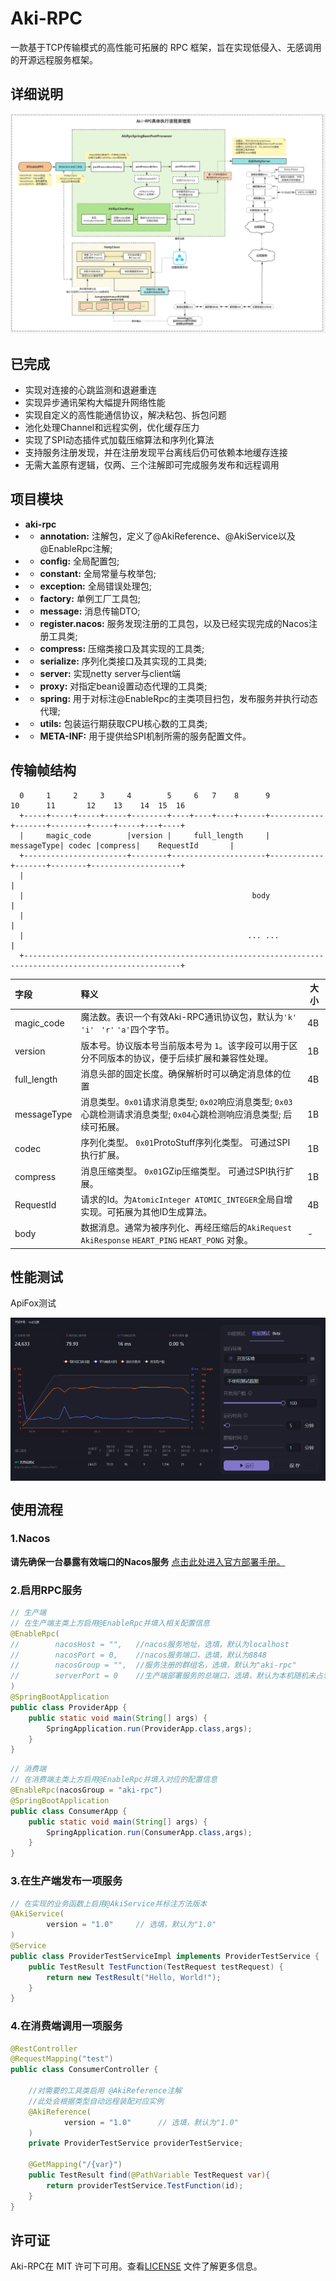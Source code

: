 # Aki-RPC
一款基于TCP传输模式的高性能可拓展的 RPC 框架，旨在实现低侵入、无感调用的开源远程服务框架。

## 详细说明
![系统架构](./pic/001.png)

## 已完成
- 实现对连接的心跳监测和退避重连
- 实现异步通讯架构大幅提升网络性能
- 实现自定义的高性能通信协议，解决粘包、拆包问题
- 池化处理Channel和远程实例，优化缓存压力
- 实现了SPI动态插件式加载压缩算法和序列化算法
- 支持服务注册发现，并在注册发现平台离线后仍可依赖本地缓存连接
- 无需大盖原有逻辑，仅两、三个注解即可完成服务发布和远程调用


## 项目模块
- **aki-rpc**
- - **annotation:** 注解包，定义了@AkiReference、@AkiService以及@EnableRpc注解;
- - **config:** 全局配置包;
- - **constant:** 全局常量与枚举包;
- - **exception:** 全局错误处理包;
- - **factory:** 单例工厂工具包;
- - **message:** 消息传输DTO;
- - **register.nacos:** 服务发现注册的工具包，以及已经实现完成的Nacos注册工具类;
- - **compress:** 压缩类接口及其实现的工具类;
- - **serialize:** 序列化类接口及其实现的工具类;
- - **server:** 实现netty server与client端
- - **proxy:** 对指定bean设置动态代理的工具类;
- - **spring:** 用于对标注@EnableRpc的主类项目扫包，发布服务并执行动态代理;
- - **utils:** 包装运行期获取CPU核心数的工具类;
- - **META-INF:** 用于提供给SPI机制所需的服务配置文件。

## 传输帧结构
```
  0     1     2     3     4        5     6   7    8      9            10      11       12    13    14  15  16
  +-----+-----+-----+-----+--------+----+----+----+------+------------+-------+--------+-----+-----+---+----+
  |     magic_code        |version |     full_length     | messageType| codec |compress|    RequestId       |
  +-----------------------+--------+---------------------+------------+-------+--------+--------------------+
  |                                                                                                         |
  |                                                   body                                                  |
  |                                                                                                         |
  |                                                  ... ...                                                |
  +---------------------------------------------------------------------------------------------------------+
```

| 字段            | 释义                                                                                          | 大小 |
| :-------------- |:--------------------------------------------------------------------------------------------|----|
| magic_code    | 魔法数。表识一个有效Aki-RPC通讯协议包，默认为```'k' ``` ```'i' ``` ```'r'```  ```'a'```四个字节。                   | 4B |
| version   | 版本号。协议版本号当前版本号为 ```1```。该字段可以用于区分不同版本的协议，便于后续扩展和兼容性处理。                                      | 1B |
| full_length   | 消息头部的固定长度。确保解析时可以确定消息体的位置                                                                   | 4B |
|  messageType  | 消息类型。```0x01```请求消息类型; ```0x02```响应消息类型; ```0x03```心跳检测请求消息类型; ```0x04```心跳检测响应消息类型; 后续可拓展。 | 1B |
| codec    | 序列化类型。 ```0x01```ProtoStuff序列化类型。 可通过SPI执行扩展。                                               | 1B |
|compress    | 消息压缩类型。 ```0x01```GZip压缩类型。 可通过SPI执行扩展。                                                     | 1B |
| RequestId   | 请求的Id。为```AtomicInteger ATOMIC_INTEGER```全局自增实现。可拓展为其他ID生成算法。                               | 4B |
|  body      | 数据消息。通常为被序列化、再经压缩后的```AkiRequest``` ```AkiResponse``` ```HEART_PING``` ```HEART_PONG``` 对象。 | -  |

## 性能测试
ApiFox测试
<div style="display: flex; justify-content: space-between;">
  <img src="./pic/002.png" style="width: 65%;" alt="Apifox测试 1"/><img src="./pic/003.png" style="width: 35%;" alt="Apifox测试 2"/> 
</div>



## 使用流程
### 1.Nacos
**请先确保一台暴露有效端口的Nacos服务**
[点击此处进入官方部署手册。](https://www.nacos.io/docs/v2.3/quickstart/quick-start/)

### 2.启用RPC服务

```java
// 生产端
// 在生产端主类上方启用@EnableRpc并填入相关配置信息
@EnableRpc(
//        nacosHost = "",   //nacos服务地址，选填，默认为localhost
//        nacosPort = 0,    //nacos服务端口，选填，默认为8848
//        nacosGroup = "",  //服务注册的群组名，选填，默认为"aki-rpc"
//        serverPort = 0    //生产端部署服务的总端口，选填，默认为本机随机未占领端口
)
@SpringBootApplication
public class ProviderApp {
    public static void main(String[] args) {
        SpringApplication.run(ProviderApp.class,args);
    }
}
```

```java
// 消费端
// 在消费端主类上方启用@EnableRpc并填入对应的配置信息
@EnableRpc(nacosGroup = "aki-rpc")      
@SpringBootApplication
public class ConsumerApp {
    public static void main(String[] args) {
        SpringApplication.run(ConsumerApp.class,args);
    }
}

```

### 3.在生产端发布一项服务

```java
// 在实现的业务函数上启用@AkiService并标注方法版本
@AkiService(
        version = "1.0"     // 选填，默认为"1.0"
)
@Service
public class ProviderTestServiceImpl implements ProviderTestService {
    public TestResult TestFunction(TestRequest testRequest) {
        return new TestResult("Hello, World!");
    }
}

```

### 4.在消费端调用一项服务
```java
@RestController
@RequestMapping("test")
public class ConsumerController {
    
    //对需要的工具类启用 @AkiReference注解
    //此处会根据类型自动远程装配对应实例
    @AkiReference(
            version = "1.0"      // 选填，默认为"1.0"
    )
    private ProviderTestService providerTestService;
    
    @GetMapping("/{var}")
    public TestResult find(@PathVariable TestRequest var){
        return providerTestService.TestFunction(id);
    }
}
```



## 许可证
Aki-RPC在 MIT 许可下可用。查看[LICENSE](pic/LICENSE.txt) 文件了解更多信息。
